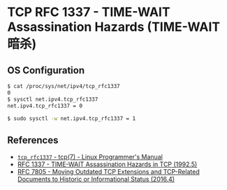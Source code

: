 # TCP RFC 1337 - TIME-WAIT Assassination Hazards (TIME-WAIT 暗杀)

## OS Configuration

```bash
$ cat /proc/sys/net/ipv4/tcp_rfc1337
0
$ sysctl net.ipv4.tcp_rfc1337
net.ipv4.tcp_rfc1337 = 0

$ sudo sysctl -w net.ipv4.tcp_rfc1337 = 1
```

## References

- [`tcp_rfc1337` - tcp(7) - Linux Programmer's Manual](https://manpages.debian.org/bullseye/manpages/tcp.7.en.html#tcp_rfc1337)
- [RFC 1337 - TIME-WAIT Assassination Hazards in TCP (1992.5)](https://www.rfc-editor.org/rfc/rfc1337)
- [RFC 7805 - Moving Outdated TCP Extensions and TCP-Related Documents to Historic or Informational Status (2016.4)](https://www.rfc-editor.org/rfc/rfc7805)
